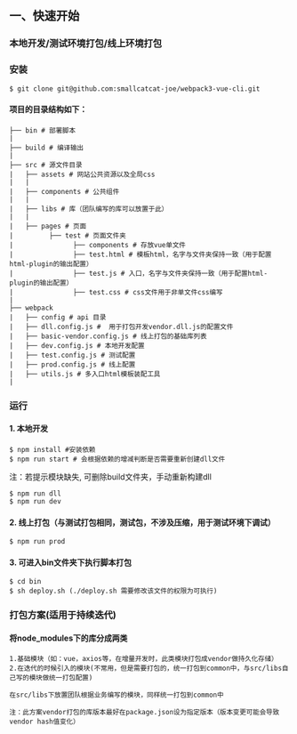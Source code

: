 ## 一、快速开始

### 本地开发/测试环境打包/线上环境打包

### 安装
```shell
$ git clone git@github.com:smallcatcat-joe/webpack3-vue-cli.git
```
#### 项目的目录结构如下：
```shell
├── bin # 部署脚本
|
├── build # 编译输出
|
├── src # 源文件目录
|   ├── assets # 网站公共资源以及全局css
|   |
|   ├── components # 公共组件
|   |
|   ├── libs # 库（团队编写的库可以放置于此）
|   |
|   ├── pages # 页面
|         ├── test # 页面文件夹
|               ├── components # 存放vue单文件
|               ├── test.html # 模板html，名字与文件夹保持一致（用于配置html-plugin的输出配置）
|               ├── test.js # 入口，名字与文件夹保持一致（用于配置html-plugin的输出配置）
|               ├── test.css # css文件用于非单文件css编写
|
├── webpack
|   ├── config # api 目录
|   ├── dll.config.js #  用于打包开发vendor.dll.js的配置文件
|   ├── basic-vendor.config.js # 线上打包的基础库列表
|   ├── dev.config.js # 本地开发配置
|   ├── test.config.js # 测试配置
|   ├── prod.config.js # 线上配置
|   ├── utils.js # 多入口html模板装配工具
|
```

### 运行

#### 1. 本地开发

```shell
$ npm install #安装依赖
$ npm run start # 会根据依赖的增减判断是否需要重新创建dll文件
```

注：若提示模块缺失, 可删除build文件夹，手动重新构建dll
```shell
$ npm run dll
$ npm run dev
```

#### 2. 线上打包（与测试打包相同，测试包，不涉及压缩，用于测试环境下调试）

```shell
$ npm run prod
```

#### 3. 可进入bin文件夹下执行脚本打包

```shell
$ cd bin
$ sh deploy.sh (./deploy.sh 需要修改该文件的权限为可执行)
```

### 打包方案(适用于持续迭代)

#### 将node_modules下的库分成两类
```
1.基础模块（如：vue，axios等，在增量开发时，此类模块打包成vendor做持久化存储）
2.在迭代的时候引入的模块(不常用，但是需要打包的，统一打包到common中，与src/libs自己写的模块做统一打包配置)

在src/libs下放置团队根据业务编写的模块，同样统一打包到common中

注：此方案vendor打包的库版本最好在package.json设为指定版本（版本变更可能会导致vendor hash值变化）
```
